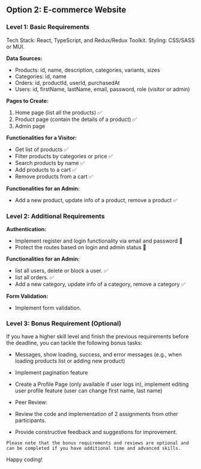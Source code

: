 ## Option 2: E-commerce Website

### Level 1: Basic Requirements

Tech Stack: React, TypeScript, and Redux/Redux Toolkit. Styling: CSS/SASS or MUI.

**Data Sources:**

- Products: id, name, description, categories, variants, sizes 
- Categories: id, name
- Orders: id, productId, userId, purchasedAt
- Users: id, firstName, lastName, email, password, role (visitor or admin)

**Pages to Create:**

1. Home page (list all the products) ✅
2. Product page (contain the details of a product) ✅
3. Admin page 

**Functionalities for a Visitor:**

- Get list of products  ✅
- Filter products by categories or price ✅
- Search products by name ✅
- Add products to a cart ✅
- Remove products from a cart ✅

**Functionalities for an Admin:**

- Add a new product, update info of a product, remove a product ✅

### Level 2: Additional Requirements

**Authentication:**

- Implement register and login functionality via email and password  🚀
- Protect the routes based on login and admin status  🚀

**Functionalities for an Admin:**

- list all users, delete or block a user. ✅
- list all orders. ✅
- Add a new category, update info of a category, remove a category ✅

**Form Validation:**

- Implement form validation. 

### Level 3: Bonus Requirement (Optional)

If you have a higher skill level and finish the previous requirements before the deadline, you can tackle the following bonus tasks:
- Messages, show loading, success, and error messages (e.g., when loading products list or adding new product) 
- Implement pagination feature 
- Create a Profile Page (only available if user logs in), implement editing user profile feature (user can change first name, last name)

- Peer Review:
- Review the code and implementation of 2 assignments from other participants.
- Provide constructive feedback and suggestions for improvement.

`Please note that the bonus requirements and reviews are optional and can be completed if you have additional time and advanced skills.`

Happy coding!
